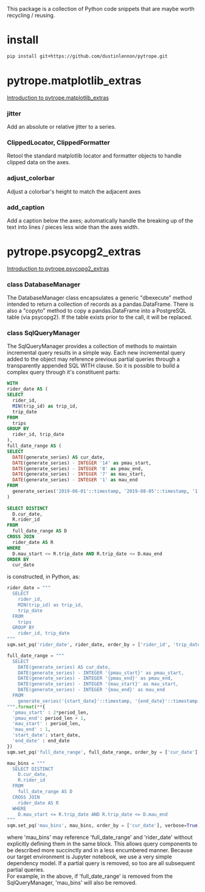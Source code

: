 

This package is a collection of Python code snippets that are maybe worth 
recycling / reusing.


install
====

```bash
pip install git+https://github.com/dustinlennon/pytrope.git
```

pytrope.matplotlib_extras
====

[Introduction to pytrope.matplotlib_extras](https://dlennon.org/notebook/20191007_pytrope)


### jitter

Add an absolute or relative jitter to a series.


### ClippedLocator, ClippedFormatter

Retool the standard matplotlib locator and formatter objects to handle clipped data on 
the axes.


### adjust_colorbar

Adjust a colorbar's height to match the adjacent axes


### add_caption

Add a caption below the axes; automatically handle the breaking up of the
text into lines / pieces less wide than the axes width.


pytrope.psycopg2_extras
====


[Introduction to pytrope.psycopg2_extras](https://dlennon.org/notebook/20191009_pytrope)

### class DatabaseManager

The DatabaseManager class encapsulates a generic "dbexecute" method intended to return a 
collection of records as a pandas.DataFrame.  There is also a "copyto" method to copy a
pandas.DataFrame into a PostgreSQL table (via psycopg2).  If the table exists prior to the
call, it will be replaced.

### class SqlQueryManager

The SqlQueryManager provides a collection of methods to maintain incremental query results
in a simple way.  Each new incremental query added to the object may reference previous 
partial queries through a transparently appended SQL WITH clause.  So it is possible to 
build a complex query through it's constituent parts:

```sql
WITH
rider_date AS (
SELECT
  rider_id, 
  MIN(trip_id) as trip_id,
  trip_date
FROM
  trips
GROUP BY 
  rider_id, trip_date
),
full_date_range AS (
SELECT 
  DATE(generate_series) AS cur_date,
  DATE(generate_series) - INTEGER '14' as pmau_start,
  DATE(generate_series) - INTEGER '8' as pmau_end,
  DATE(generate_series) - INTEGER '7' as mau_start,      
  DATE(generate_series) - INTEGER '1' as mau_end
FROM 
  generate_series('2019-06-01'::timestamp, '2019-08-05'::timestamp, '1 day')
)
    
SELECT DISTINCT 
  D.cur_date, 
  R.rider_id
FROM
  full_date_range AS D
CROSS JOIN
  rider_date AS R
WHERE
  D.mau_start <= R.trip_date AND R.trip_date <= D.mau_end
ORDER BY
  cur_date
```

is constructed, in Python, as:

```python
rider_date = """
  SELECT
    rider_id, 
    MIN(trip_id) as trip_id,
    trip_date
  FROM
    trips
  GROUP BY 
    rider_id, trip_date
"""
sqm.set_pq('rider_date', rider_date, order_by = ['rider_id', 'trip_date'])

full_date_range = """
  SELECT 
    DATE(generate_series) AS cur_date,
    DATE(generate_series) - INTEGER '{pmau_start}' as pmau_start,
    DATE(generate_series) - INTEGER '{pmau_end}' as pmau_end,
    DATE(generate_series) - INTEGER '{mau_start}' as mau_start,      
    DATE(generate_series) - INTEGER '{mau_end}' as mau_end
  FROM 
    generate_series('{start_date}'::timestamp, '{end_date}'::timestamp, '1 day')
""".format(**{
  'pmau_start' : 2*period_len,
  'pmau_end': period_len + 1,
  'mau_start' : period_len,
  'mau_end' : 1, 
  'start_date': start_date,
  'end_date' : end_date
})
sqm.set_pq('full_date_range', full_date_range, order_by = ['cur_date']) 

mau_bins = """
  SELECT DISTINCT 
    D.cur_date, 
    R.rider_id
  FROM
    full_date_range AS D
  CROSS JOIN
    rider_date AS R
  WHERE
    D.mau_start <= R.trip_date AND R.trip_date <= D.mau_end
"""
sqm.set_pq('mau_bins', mau_bins, order_by = ['cur_date'], verbose=True)
```

where 'mau_bins' may reference 'full_date_range' and 'rider_date' without 
explicitly defining them in the same block.  This allows query components to 
be described more succinctly and in a less encumbered manner.  Because our
target environment is Jupyter notebook, we use a very simple dependency model.
If a partial query is removed, so too are all subsequent partial queries.  
For example, in the above, if 'full_date_range' is removed from the SqlQueryManager, 
'mau_bins' will also be removed.